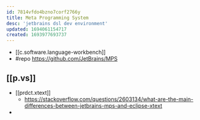 ```yaml
---
id: 7814vfdo4bzno7corf2766y
title: Meta Programming System
desc: 'jetbrains dsl dev environment'
updated: 1694061154717
created: 1693977693737
---
```


- [[c.software.language-workbench]]
- #repo https://github.com/JetBrains/MPS


## [[p.vs]]

- [[prdct.xtext]] 
  - https://stackoverflow.com/questions/2603134/what-are-the-main-differences-between-jetbrains-mps-and-eclipse-xtext
- 